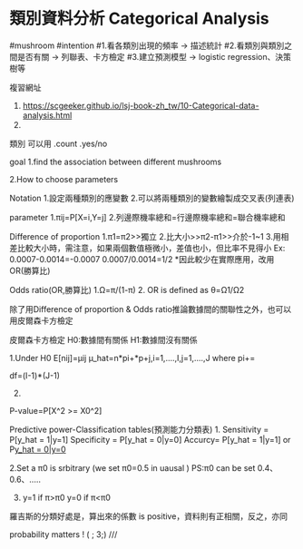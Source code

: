 # 類別資料分析 Categorical Analysis
#mushroom
#intention
#1.看各類別出現的頻率 → 描述統計
#2.看類別與類別之間是否有關 → 列聯表、卡方檢定
#3.建立預測模型 → logistic regression、決策樹等

複習網址
1. https://scgeeker.github.io/lsj-book-zh_tw/10-Categorical-data-analysis.html
2. 
類別
可以用
.count
.yes/no

goal 
1.find the association between different mushrooms

2.How to choose parameters

Notation
1.設定兩種類別的應變數
2.可以將兩種類別的變數繪製成交叉表(列連表)

parameter
1.πij=P[X=i,Y=j]
2.列邊際機率總和=行邊際機率總和=聯合機率總和

Difference of proportion
1.π1=π2>>獨立
2.比大小>>π2-π1>>介於-1~1
3.用相差比較大小時，需注意，如果兩個數值極微小，差值也小，但比率不見得小
Ex:
  0.0007-0.0014=-0.0007
  0.0007/0.0014=1/2
  *因此較少在實際應用，改用OR(勝算比)

Odds ratio(OR,勝算比)
1.Ω=π/(1-π)
2.
  OR is defined as
  θ=Ω1/Ω2


除了用Difference of proportion & Odds ratio推論數據間的關聯性之外，也可以用皮爾森卡方檢定

皮爾森卡方檢定
H0:數據間有關係
H1:數據間沒有關係

1.Under H0
  E[nij]=μij
  μ_hat=n*pi+*p+j,i=1,....,I,j=1,....,J
where pi+=

  df=(I-1)*(J-1)

2.
P-value=P[X^2 >= X0^2]


Predictive power-Classification tables(預測能力分類表)
1.
Sensitivity = P[y_hat = 1|y=1]
Specificity = P[y_hat = 0|y=0]
Accurcy= P[y_hat = 1|y=1] or P[y_hat = 0|y=0](Sum)

2.Set a π0 is srbitrary (we set π0=0.5 in uausal )
  PS:π0 can be set 0.4、0.6、.....

3. y=1 if π>π0
   y=0 if π<π0



羅吉斯的分類好處是，算出來的係數 is positive，資料則有正相關，反之，亦同 

probability matters ! ( ; 3;) ///










